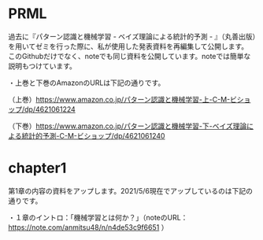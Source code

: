 # PRML
過去に『パターン認識と機械学習 - ベイズ理論による統計的予測 - 』（丸善出版）を用いてゼミを行った際に、私が使用した発表資料を再編集して公開します。
このGithubだけでなく、noteでも同じ資料を公開しています。noteでは簡単な説明もつけています。

・上巻と下巻のAmazonのURLは下記の通りです。

（上巻）https://www.amazon.co.jp/パターン認識と機械学習-上-C-M-ビショップ/dp/4621061224

（下巻）https://www.amazon.co.jp/パターン認識と機械学習-下-ベイズ理論による統計的予測-C-M-ビショップ/dp/4621061240

# chapter1
第1章の内容の資料をアップします。2021/5/6現在でアップしているのは下記の通りです。

・１章のイントロ：「機械学習とは何か？」（noteのURL：https://note.com/anmitsu48/n/n4de53c9f6651 ）
